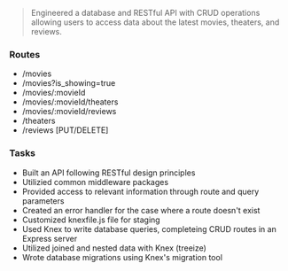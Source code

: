 > Engineered a database and RESTful API with CRUD operations allowing users to access data about the latest movies, theaters, and reviews.

### Routes
- /movies
- /movies?is_showing=true
- /movies/:movieId
- /movies/:movieId/theaters
- /movies/:movieId/reviews
- /theaters
- /reviews [PUT/DELETE]

### Tasks
- Built an API following RESTful design principles
- Utilizied common middleware packages
- Provided access to relevant information through route and query parameters
- Created an error handler for the case where a route doesn't exist
- Customized knexfile.js file for staging
- Used Knex to write database queries, completeing CRUD routes in an Express server
- Utilized joined and nested data with Knex (treeize)
- Wrote database migrations using Knex's migration tool

